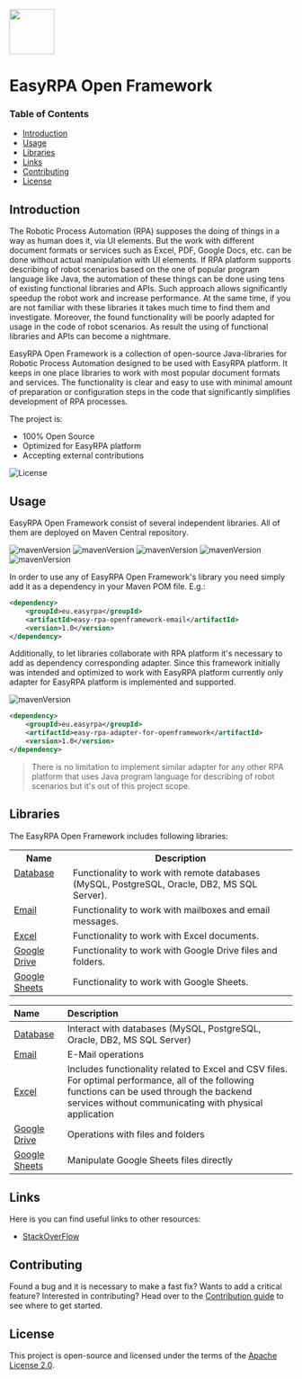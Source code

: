 
<img height="80px" src="https://i.postimg.cc/FKDhP2kT/Easy-RPA-Full-Logo.png">

# EasyRPA Open Framework

### Table of Contents
* [Introduction](#introduction)
* [Usage](#usage)
* [Libraries](#libraries)
* [Links](#links)
* [Contributing](#contributing)
* [License](#license)

## Introduction

The Robotic Process Automation (RPA) supposes the doing of things in a way as human does it, via UI elements. But the 
work with different document formats or services such as Excel, PDF, Google Docs, etc. can be done without actual 
manipulation with UI elements. If RPA platform supports describing of robot scenarios based on the one of popular 
program language like Java, the automation of these things can be done using tens of existing functional libraries 
and APIs. Such approach allows significantly speedup the robot work and increase performance. At the same time, if you 
are not familiar with these libraries it takes much time to find them and investigate. Moreover, the found 
functionality will be poorly adapted for usage in the code of robot scenarios. As result the using of functional 
libraries and APIs can become a nightmare. 

EasyRPA Open Framework is a collection of open-source Java-libraries for Robotic Process Automation designed to be 
used with EasyRPA platform. It keeps in one place libraries to work with most popular document formats and services. 
The functionality is clear and easy to use with minimal amount of preparation or configuration steps in the code that 
significantly simplifies development of RPA processes.

The project is:
- 100% Open Source
- Optimized for EasyRPA platform
- Accepting external contributions

![License](https://img.shields.io/github/license/easyrpa/openframework?color=blue)

## Usage

EasyRPA Open Framework consist of several independent libraries. All of them are deployed on Maven Central repository.

![mavenVersion](https://img.shields.io/maven-central/v/eu.easyrpa/easy-rpa-openframework-database)
![mavenVersion](https://img.shields.io/maven-central/v/eu.easyrpa/easy-rpa-openframework-email)
![mavenVersion](https://img.shields.io/maven-central/v/eu.easyrpa/easy-rpa-openframework-excel)
![mavenVersion](https://img.shields.io/maven-central/v/eu.easyrpa/easy-rpa-openframework-google-drive)
![mavenVersion](https://img.shields.io/maven-central/v/eu.easyrpa/easy-rpa-openframework-google-sheets)

In order to use any of EasyRPA Open Framework's library you need simply add it as a dependency in your Maven POM file. 
E.g.:
```xml
<dependency>
    <groupId>eu.easyrpa</groupId>
    <artifactId>easy-rpa-openframework-email</artifactId>
    <version>1.0</version>
</dependency>
```

Additionally, to let libraries collaborate with RPA platform it's necessary to add as dependency corresponding adapter. 
Since this framework initially was intended and optimized to work with EasyRPA platform currently only adapter for 
EasyRPA platform is implemented and supported.

![mavenVersion](https://img.shields.io/maven-central/v/eu.easyrpa/easy-rpa-adapter-for-openframework)
```xml
<dependency>
    <groupId>eu.easyrpa</groupId>
    <artifactId>easy-rpa-adapter-for-openframework</artifactId>
    <version>1.0</version>
</dependency>
```

> There is no limitation to implement similar adapter for any other RPA platform that uses Java program language for 
> describing of robot scenarios but it's out of this project scope.  

## Libraries

The EasyRPA Open Framework includes following libraries:

<table>
    <tr><th>Name</th><th>Description</th></tr>
    <tr><td valign="top"><a href="/packages/database">Database</a></td><td>
        Functionality to work with remote databases (MySQL, PostgreSQL, Oracle, DB2, MS SQL Server). 
    </td></tr>
    <tr><td valign="top"><a href="/packages/email">Email</a></td><td>
        Functionality to work with mailboxes and email messages. 
    </td></tr>
    <tr><td valign="top"><a href="/packages/excel">Excel</a></td><td>
        Functionality to work with Excel documents. 
    </td></tr>   
    <tr><td valign="top"><a href="/packages/google-drive">Google Drive</a></td><td>
        Functionality to work with Google Drive files and folders. 
    </td></tr>
    <tr><td valign="top"><a href="/packages/google-sheets">Google Sheets</a></td><td>
        Functionality to work with Google Sheets. 
    </td></tr>
</table> 

| Name                                    | Description |
|:----------------------------------------|:---------------------------------------------------------------------------|
| [Database](packages/database)           | Interact with databases (MySQL, PostgreSQL, Oracle, DB2, MS SQL Server) |
| [Email](packages/email)                 | E-Mail operations |
| [Excel](packages/excel)                 | Includes functionality related to Excel and CSV files. For optimal performance, all of the following functions can be used through the backend services without communicating with physical application |
| [Google Drive](packages/google-drive)   | Operations with files and folders |
| [Google Sheets](packages/google-sheets) | Manipulate Google Sheets files directly |

## Links

Here is you can find useful links to other resources:

* [StackOverFlow](https://ru.stackoverflow.com/search?q=openframework)

## Contributing

Found a bug and it is necessary to make a fast fix? Wants to add a critical feature? Interested in contributing? Head 
over to the [Contribution guide](./CONTRIBUTING.md) to see where to get started.

## License
This project is open-source and licensed under the terms of the [Apache License 2.0](https://apache.org/licenses/LICENSE-2.0).
